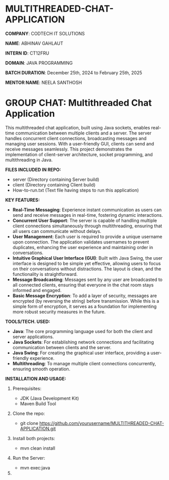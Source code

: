 # MULTITHREADED-CHAT-APPLICATION

**COMPANY**: CODTECH IT SOLUTIONS

**NAME**: ABHINAV GAHLAUT

**INTERN ID**: CT12FRU

**DOMAIN**: JAVA PROGRAMMING

**BATCH DURATION**: December 25th, 2024 to February 25th, 2025

**MENTOR NAME**: NEELA SANTHOSH

# **GROUP CHAT: Multithreaded Chat Application**

This multithreaded chat application, built using Java sockets, enables real-time communication between multiple clients and a server. The server handles concurrent client connections, broadcasting messages and managing user sessions. With a user-friendly GUI, clients can send and receive messages seamlessly. This project demonstrates the implementation of client-server architecture, socket programming, and multithreading in Java.

**FILES INCLUDED IN REPO:**
- server (Directory containing Server build)
- client (Directory containing Client build)
- How-to-run.txt (Text file having steps to run this application)

**KEY FEATURES:**
- **Real-Time Messaging**: Experience instant communication as users can send and receive messages in real-time, fostering dynamic interactions.
- **Concurrent User Support**: The server is capable of handling multiple client connections simultaneously through multithreading, ensuring that all users can communicate without delays.
- **User Management**: Each user is required to provide a unique username upon connection. The application validates usernames to prevent duplicates, enhancing the user experience and maintaining order in conversations.
- **Intuitive Graphical User Interface (GUI)**: Built with Java Swing, the user interface is designed to be simple yet effective, allowing users to focus on their conversations without distractions. The layout is clean, and the functionality is straightforward.
- **Message Broadcasting**: Messages sent by any user are broadcasted to all connected clients, ensuring that everyone in the chat room stays informed and engaged.
- **Basic Message Encryption**: To add a layer of security, messages are encrypted (by reversing the string) before transmission. While this is a simple form of encryption, it serves as a foundation for implementing more robust security measures in the future.

**TOOLS/TECH. USED:**
- **Java**: The core programming language used for both the client and server applications.
- **Java Sockets**: For establishing network connections and facilitating communication between clients and the server.
- **Java Swing**: For creating the graphical user interface, providing a user-friendly experience.
- **Multithreading**: To manage multiple client connections concurrently, ensuring smooth operation.

**INSTALLATION AND USAGE:**
1. Prerequisites:
   - JDK (Java Development Kit)
   - Maven Build Tool

2. Clone the repo:
   - git clone https://github.com/yourusername/MULTITHREADED-CHAT-APPLICATION.git

3. Install both projects:
   - mvn clean install

4. Run the Server:
   - mvn exec:java

5. 
